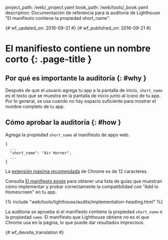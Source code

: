 project_path: /web/_project.yaml
book_path: /web/tools/_book.yaml
description: Documentación de referencia para la auditoría de Lighthouse "El manifiesto contiene la propiedad short_name".

{# wf_updated_on: 2016-09-21 #}
{# wf_published_on: 2016-09-21 #}

# El manifiesto contiene un nombre corto  {: .page-title }

## Por qué es importante la auditoría {: #why }

Después de que el usuario agrega tu app a la pantalla de inicio, `short_name` es el texto que
se muestra en la pantalla de inicio junto al ícono de tu app. Por lo general, se usa
cuando no hay espacio suficiente para mostrar el nombre completo de tu app.

## Cómo aprobar la auditoría {: #how }

Agrega la propiedad `short_name` al manifiesto de apps web.

    {
      ...
      "short_name": "Air Horner",
      ...
    }

La [extensión máxima
recomendada](https://developer.chrome.com/apps/manifest/name#short_name) de Chrome es de
12 caracteres.

Consulta [El manifiesto existe](manifest-exists#how)
para obtener una lista de guías que muestran cómo implementar
y probar correctamente la compatibilidad con "Add to Homescreen" en tu app.

{% include "web/tools/lighthouse/audits/implementation-heading.html" %}

La auditoría se aprueba si el manifiesto contiene la propiedad `short_name` o la propiedad `name`.
El manifiesto que Lighthouse obtiene no es el que Chrome
usa en la página, lo que puede dar resultados imprecisos.


{# wf_devsite_translation #}
